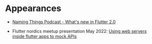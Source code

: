 # Appearances

- [Naming Things Podcast - What's new in Flutter 2.0](https://namingthings.qvik.com/1730263/8119967-one-with-developers-talking-about-what-s-new-in-flutter)

- Flutter nordics meetup presentation May 2022: [Using web servers inside flutter apps to mock APIs](https://www.youtube.com/watch?v=pj-ZTEnonE0&t=37s)
